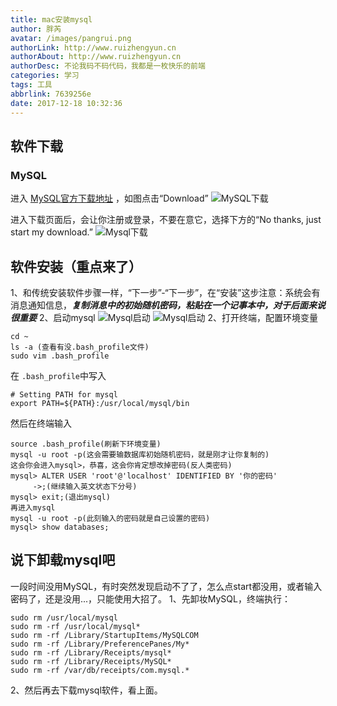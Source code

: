 ```yaml
---
title: mac安装mysql
author: 胖芮
avatar: /images/pangrui.png
authorLink: http://www.ruizhengyun.cn
authorAbout: http://www.ruizhengyun.cn
authorDesc: 不论我码不码代码，我都是一枚快乐的前端
categories: 学习
tags: 工具
abbrlink: 7639256e
date: 2017-12-18 10:32:36
---
```

## 软件下载
### MySQL
进入 [MySQL官方下载地址](https://dev.mysql.com/downloads/mysql/) ，如图点击“Download”
![MySQL下载](7639256e/mysql.png)
<!--more-->
进入下载页面后，会让你注册或登录，不要在意它，选择下方的“No thanks, just start my download.”
![Mysql下载](7639256e/mysql2.png)


## 软件安装（重点来了）
1、和传统安装软件步骤一样，“下一步”-“下一步”，在“安装”这步注意：系统会有消息通知信息，***复制消息中的初始随机密码，粘贴在一个记事本中，对于后面来说很重要***
2、启动mysql
![Mysql启动](7639256e/mysql3.png)
![Mysql启动](7639256e/mysql4.png)
2、打开终端，配置环境变量
```
cd ~
ls -a (查看有没.bash_profile文件)
sudo vim .bash_profile
```
在 `.bash_profile`中写入
```
# Setting PATH for mysql
export PATH=${PATH}:/usr/local/mysql/bin
```
然后在终端输入
```
source .bash_profile(刷新下环境变量)
mysql -u root -p(这会需要输数据库初始随机密码，就是刚才让你复制的)
这会你会进入mysql>，恭喜，这会你肯定想改掉密码(反人类密码)
mysql> ALTER USER 'root'@'localhost' IDENTIFIED BY '你的密码' 
     ->;(继续输入英文状态下分号)
mysql> exit;(退出mysql)
再进入mysql
mysql -u root -p(此刻输入的密码就是自己设置的密码)
mysql> show databases;
```

## 说下卸载mysql吧
一段时间没用MySQL，有时突然发现启动不了了，怎么点start都没用，或者输入密码了，还是没用...，只能使用大招了。
1、先卸妆MySQL，终端执行：
```
sudo rm /usr/local/mysql
sudo rm -rf /usr/local/mysql*
sudo rm -rf /Library/StartupItems/MySQLCOM
sudo rm -rf /Library/PreferencePanes/My*
sudo rm -rf /Library/Receipts/mysql*
sudo rm -rf /Library/Receipts/MySQL*
sudo rm -rf /var/db/receipts/com.mysql.*
```
2、然后再去下载mysql软件，看上面。